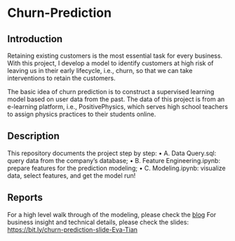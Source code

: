 # Churn-Prediction

## Introduction

Retaining existing customers is the most essential task for every business. With this project, I develop a model to identify customers at high risk of leaving us in their early lifecycle, i.e., churn, so that we can take interventions to retain the customers. 

The basic idea of churn prediction is to construct a supervised learning model based on user data from the past. The data of this project is from an e-learning platform, i.e., PositivePhysics, which serves high school teachers to assign physics practices to their students online. 

## Description 
This repository documents the project step by step:
•	A. Data Query.sql: query data from the company’s database;
•	B. Feature Engineering.ipynb: prepare features for the prediction modeling;
•	C. Modeling.ipynb: visualize data, select features, and get the model run!

## Reports
For a high level walk through of the modeling, please check the [blog](https://bit.ly/churn-prediction-eva-tian)
For business insight and technical details, please check the slides: https://bit.ly/churn-prediction-slide-Eva-Tian

